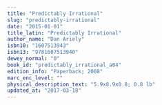 ```yaml
---
title: "Predictably Irrational"
slug: "predictably-irrational"
date: "2015-01-01"
title_latin: "Predictably Irrational"
author_name: "Dan Ariely"
isbn10: "1607513943"
isbn13: "9781607513940"
dewey_normal: "0"
book_id: "predictably_irrational_a04"
edition_info: "Paperback; 2008"
marc_enc_level: ""
physical_description_text: "5.9x8.9x0.8; 0.8 lb"
updated_at: "2017-03-18"
---
```


